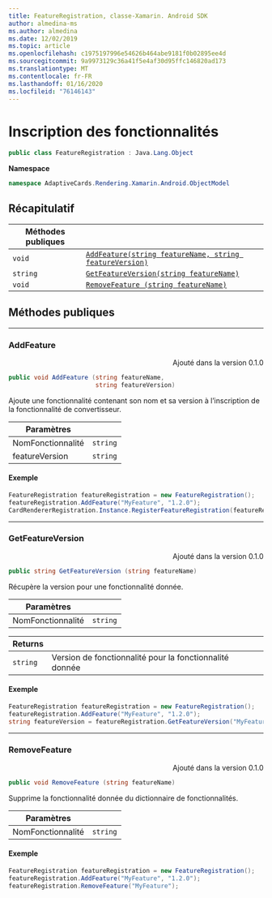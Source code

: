 ```yaml
---
title: FeatureRegistration, classe-Xamarin. Android SDK
author: almedina-ms
ms.author: almedina
ms.date: 12/02/2019
ms.topic: article
ms.openlocfilehash: c1975197996e54626b464abe9181f0b02895ee4d
ms.sourcegitcommit: 9a9973129c36a41f5e4af30d95ffc146820ad173
ms.translationtype: MT
ms.contentlocale: fr-FR
ms.lasthandoff: 01/16/2020
ms.locfileid: "76146143"
---
```

# <a name="feature-registration"></a>Inscription des fonctionnalités

```csharp
public class FeatureRegistration : Java.Lang.Object 
```

**Namespace**
```csharp
namespace AdaptiveCards.Rendering.Xamarin.Android.ObjectModel
```

## <a name="summary"></a>Récapitulatif

| Méthodes publiques | |
| --- | ---- |
| ```void``` | [```AddFeature(string featureName, string featureVersion)```](#addfeature) |
| ```string``` | [```GetFeatureVersion(string featureName)```](#getfeatureversion) |
| ```void``` | [```RemoveFeature (string featureName)```](#removefeature) |

## <a name="public-methods"></a>Méthodes publiques

---

### <a id="addfeature"></a>AddFeature
<p style='text-align:right'>Ajouté dans la version 0.1.0</p>

```csharp
public void AddFeature (string featureName, 
                        string featureVersion)
```

Ajoute une fonctionnalité contenant son nom et sa version à l’inscription de la fonctionnalité de convertisseur.

| Paramètres | |
| --- | --- |
| NomFonctionnalité | ```string``` |
| featureVersion | ```string``` |

#### <a name="sample"></a>Exemple

```csharp
FeatureRegistration featureRegistration = new FeatureRegistration();
featureRegistration.AddFeature("MyFeature", "1.2.0");
CardRendererRegistration.Instance.RegisterFeatureRegistration(featureRegistration);
```

---

### <a id="getfeatureversion"></a>GetFeatureVersion
<p style='text-align:right'>Ajouté dans la version 0.1.0</p>

```csharp
public string GetFeatureVersion (string featureName)
```

Récupère la version pour une fonctionnalité donnée. 

| Paramètres | |
| --- | --- |
| NomFonctionnalité | ```string``` |

| Returns | |
| --- | --- |
| ```string``` | Version de fonctionnalité pour la fonctionnalité donnée |

#### <a name="sample"></a>Exemple

```csharp
FeatureRegistration featureRegistration = new FeatureRegistration();
featureRegistration.AddFeature("MyFeature", "1.2.0");
string featureVersion = featureRegistration.GetFeatureVersion("MyFeature"); // 1.2.0
```

---

### <a id="removefeature"></a>RemoveFeature
<p style='text-align:right'>Ajouté dans la version 0.1.0</p>

```csharp
public void RemoveFeature (string featureName)
```

Supprime la fonctionnalité donnée du dictionnaire de fonctionnalités.

| Paramètres | |
| --- | --- |
| NomFonctionnalité | ```string``` |

#### <a name="sample"></a>Exemple

```csharp
FeatureRegistration featureRegistration = new FeatureRegistration();
featureRegistration.AddFeature("MyFeature", "1.2.0");
featureRegistration.RemoveFeature("MyFeature");
```
